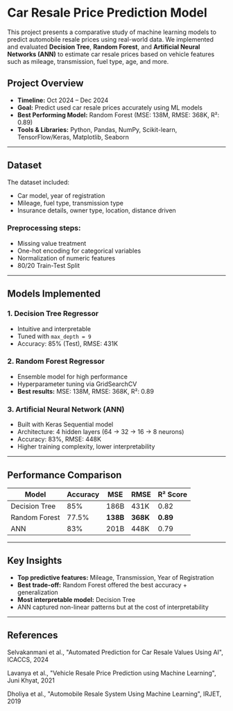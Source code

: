 # Car Resale Price Prediction Model

This project presents a comparative study of machine learning models to predict automobile resale prices using real-world data. We implemented and evaluated **Decision Tree**, **Random Forest**, and **Artificial Neural Networks (ANN)** to estimate car resale prices based on vehicle features such as mileage, transmission, fuel type, age, and more.

## Project Overview

- **Timeline:** Oct 2024 – Dec 2024  
- **Goal:** Predict used car resale prices accurately using ML models  
- **Best Performing Model:** Random Forest (MSE: 138M, RMSE: 368K, R²: 0.89)  
- **Tools & Libraries:** Python, Pandas, NumPy, Scikit-learn, TensorFlow/Keras, Matplotlib, Seaborn

---

## Dataset

The dataset included:
- Car model, year of registration
- Mileage, fuel type, transmission type
- Insurance details, owner type, location, distance driven

### Preprocessing steps:
- Missing value treatment
- One-hot encoding for categorical variables
- Normalization of numeric features
- 80/20 Train-Test Split

---

## Models Implemented

### 1. **Decision Tree Regressor**
- Intuitive and interpretable
- Tuned with `max_depth = 9`
- Accuracy: 85% (Test), RMSE: 431K

### 2. **Random Forest Regressor**
- Ensemble model for high performance
- Hyperparameter tuning via GridSearchCV
- **Best results:** MSE: 138M, RMSE: 368K, R²: 0.89

### 3. **Artificial Neural Network (ANN)**
- Built with Keras Sequential model
- Architecture: 4 hidden layers (64 → 32 → 16 → 8 neurons)
- Accuracy: 83%, RMSE: 448K
- Higher training complexity, lower interpretability

---

## Performance Comparison

| Model          | Accuracy | MSE            | RMSE     | R² Score |
|----------------|----------|----------------|----------|----------|
| Decision Tree  | 85%      | 186B           | 431K     | 0.82     |
| Random Forest  | 77.5%    | **138B**       | **368K** | **0.89** |
| ANN            | 83%      | 201B           | 448K     | 0.79     |

---

## Key Insights

- **Top predictive features:** Mileage, Transmission, Year of Registration
- **Best trade-off:** Random Forest offered the best accuracy + generalization
- **Most interpretable model:** Decision Tree
- ANN captured non-linear patterns but at the cost of interpretability

---

## References
Selvakanmani et al., "Automated Prediction for Car Resale Values Using AI", ICACCS, 2024

Lavanya et al., "Vehicle Resale Price Prediction using Machine Learning", Juni Khyat, 2021

Dholiya et al., "Automobile Resale System Using Machine Learning", IRJET, 2019
